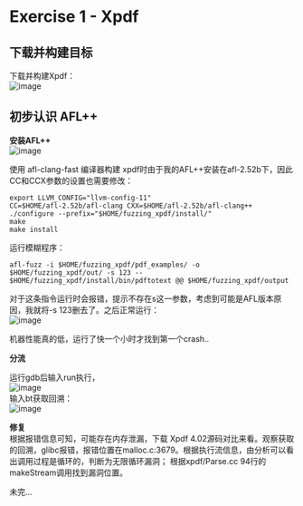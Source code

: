 Exercise 1 - Xpdf
==
下载并构建目标
-
下载并构建Xpdf：<br>
![image](https://github.com/xhsy0314/Task/assets/84487619/04575ea4-2ca3-4de4-81fb-38013a3a8655)<br>

初步认识 AFL++
-


**安装AFL++**
<br>
![image](https://github.com/xhsy0314/Task/assets/84487619/254f9a09-2b03-4328-accc-1db8769fe168)<br>

使用 afl-clang-fast 编译器构建 xpdf时由于我的AFL++安装在afl-2.52b下，因此CC和CCX参数的设置也需要修改：<br>

```
export LLVM_CONFIG="llvm-config-11"
CC=$HOME/afl-2.52b/afl-clang CXX=$HOME/afl-2.52b/afl-clang++ ./configure --prefix="$HOME/fuzzing_xpdf/install/"
make
make install
```
运行模糊程序：<br>
```
afl-fuzz -i $HOME/fuzzing_xpdf/pdf_examples/ -o $HOME/fuzzing_xpdf/out/ -s 123 -- $HOME/fuzzing_xpdf/install/bin/pdftotext @@ $HOME/fuzzing_xpdf/output
```
对于这条指令运行时会报错，提示不存在s这一参数，考虑到可能是AFL版本原因，我就将-s 123删去了。之后正常运行：<br>
![image](https://github.com/xhsy0314/Task/assets/84487619/c4b42436-5da3-45ef-9ae4-efff5b676147)

机器性能真的低，运行了快一个小时才找到第一个crash..<br>

**分流**<br>

运行gdb后输入run执行，<br>
![image](https://github.com/xhsy0314/Task/assets/84487619/e74fa317-466d-43ed-8a8e-31cabde00ef5)<br>
输入bt获取回溯：<br>
![image](https://github.com/xhsy0314/Task/assets/84487619/735a4970-1df3-4c61-87df-a347ebf2ad4b)<br>

**修复**<br>
根据报错信息可知，可能存在内存泄漏，下载 Xpdf 4.02源码对比来看。观察获取的回溯，glibc报错，报错位置在malloc.c:3679。根据执行流信息，由分析可以看出调用过程是循环的，判断为无限循环漏洞；
根据xpdf/Parse.cc 94行的makeStream调用找到漏洞位置。

未完...
